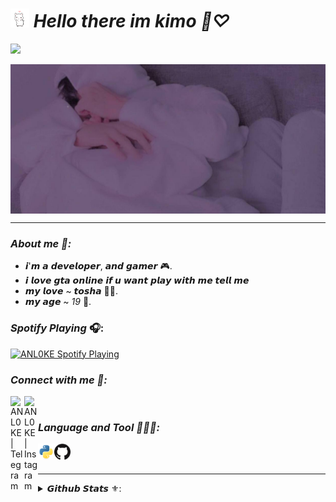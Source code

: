 # <img src = "https://raw.githubusercontent.com/ANL0KE/ANL0KE//master/kimo-Gif/danslove.gif" width = "30px" /> _Hello there im kimo 🧸♡_

<a href="https://hits.seeyoufarm.com"><img src="https://hits.seeyoufarm.com/api/count/incr/badge.svg?url=https%3A%2F%2Fgithub.com%2FANL0KE%2Fhit-counter&count_bg=%23C592CB&title_bg=%23171717&icon=&icon_color=%23AE8BB2&title=Profile+views&edge_flat=false"/></a>

<img align="center" src="https://raw.githubusercontent.com/ANL0KE/ANL0KE//master/kimo-Pics/ex_2.jpg" />

---

### _About me 🖤:_
- 𝙞'𝙢 𝙖 𝙙𝙚𝙫𝙚𝙡𝙤𝙥𝙚𝙧, 𝙖𝙣𝙙 𝙜𝙖𝙢𝙚𝙧 🎮.
- 𝙞 𝙡𝙤𝙫𝙚 𝙜𝙩𝙖 𝙤𝙣𝙡𝙞𝙣𝙚 𝙞𝙛 𝙪 𝙬𝙖𝙣𝙩 𝙥𝙡𝙖𝙮 𝙬𝙞𝙩𝙝 𝙢𝙚 𝙩𝙚𝙡𝙡 𝙢𝙚
- 𝙢𝙮 𝙡𝙤𝙫𝙚 ~ 𝙩𝙤𝙨𝙝𝙖 🍇🤍.
- 𝙢𝙮 𝙖𝙜𝙚 ~ _19_ 🌚.


### _Spotify Playing_ 🎧:

[<img src="https://now-playing-codestackr.vercel.app/api/spotify-playing" alt="ANL0KE Spotify Playing" width="350" />](https://open.spotify.com/user/swyqyimdc12jajde4vpwd2x1b)

### _Connect with me 📱:_

[<img align="left" alt="ANL0KE | Telegram" width="22px" src="https://simpleicons.org/icons/telegram.svg" />][telegram]
[<img align="left" alt="ANL0KE | Instagram" width="22px" src="https://cdn.jsdelivr.net/npm/simple-icons@v3/icons/instagram.svg" />][instagram]

<br />

### _Language and Tool 👨🏻‍💻:_

<img align="left" alt="Python" width="26px" src="https://raw.githubusercontent.com/devicons/devicon/master/icons/python/python-original.svg" />
<img align="left" alt="GitHub" width="26px" src="https://raw.githubusercontent.com/github/explore/78df643247d429f6cc873026c0622819ad797942/topics/github/github.png" />

<br />
<br />

---


<details>
  <summary>𝙂𝙞𝙩𝙝𝙪𝙗 𝙎𝙩𝙖𝙩𝙨 ⚜️:</summary>
  <img align="center" src="https://github-readme-stats.vercel.app/api?username=ANL0KE&show_icons=true&theme=material-palenight&locale=en" alt="ANL0KE" /></p>
</details>


[telegram]: https://t.me/NIIIN2
[instagram]: https://instagram.com/r4akr

